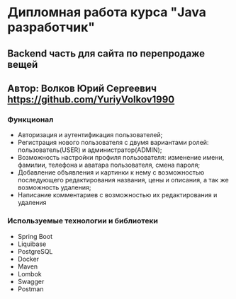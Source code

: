 # Дипломная работа курса "Java разработчик"

## Backend часть для сайта по перепродаже вещей

## Автор: Волков Юрий Сергеевич https://github.com/YuriyVolkov1990

### Функционал
- Авторизация и аутентификация пользователей;
- Регистрация нового пользователя с двумя вариантами ролей: пользователь(USER) и администратор(ADMIN);
- Возможность настройки профиля пользователя: изменение имени, фамилии, телефона и аватара пользователя, смена пароля;
- Добавление объявления и картинки к нему с возможностью последующего редактирования названия, цены и описания, а так же возможность удаления;
- Написание комментариев с возможностью их редактирования и удаления

### Используемые технологии и библиотеки

- Spring Boot
- Liquibase
- PostgreSQL
- Docker
- Maven
- Lombok
- Swagger
- Postman
